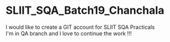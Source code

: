# SLIIT_SQA_Batch19_Chanchala
I would like to create a GIT account for SLIIT SQA Practicals
<br>I'm in QA branch and I love to continue the work !!!
